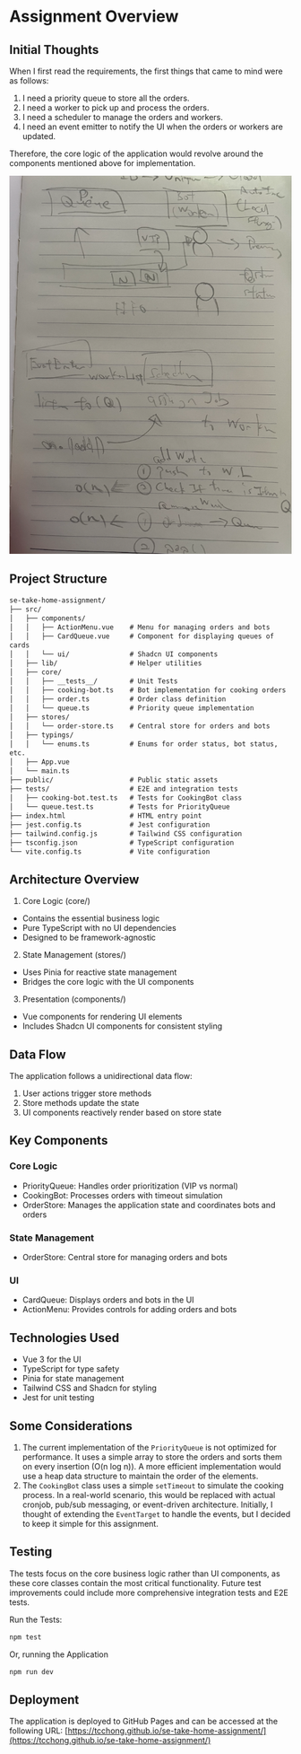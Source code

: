 # Assignment Overview

## Initial Thoughts

When I first read the requirements, the first things that came to mind were as follows:

1. I need a priority queue to store all the orders.
2. I need a worker to pick up and process the orders.
3. I need a scheduler to manage the orders and workers.
4. I need an event emitter to notify the UI when the orders or workers are updated.

Therefore, the core logic of the application would revolve around the components mentioned above for implementation.

![Draft of initial thoughts](./draft.png)

## Project Structure

```
se-take-home-assignment/
├── src/
│   ├── components/
│   │   ├── ActionMenu.vue    # Menu for managing orders and bots
│   │   ├── CardQueue.vue     # Component for displaying queues of cards
│   │   └── ui/               # Shadcn UI components
│   ├── lib/                  # Helper utilities
│   ├── core/
│   │   ├── __tests__/        # Unit Tests
│   │   ├── cooking-bot.ts    # Bot implementation for cooking orders
│   │   ├── order.ts          # Order class definition
│   │   └── queue.ts          # Priority queue implementation
│   ├── stores/
│   │   └── order-store.ts    # Central store for orders and bots
│   ├── typings/
│   │   └── enums.ts          # Enums for order status, bot status, etc.
│   ├── App.vue
│   └── main.ts
├── public/                   # Public static assets
├── tests/                    # E2E and integration tests
│   ├── cooking-bot.test.ts   # Tests for CookingBot class
│   └── queue.test.ts         # Tests for PriorityQueue
├── index.html                # HTML entry point
├── jest.config.ts            # Jest configuration
├── tailwind.config.js        # Tailwind CSS configuration
├── tsconfig.json             # TypeScript configuration
└── vite.config.ts            # Vite configuration
```

## Architecture Overview

1. Core Logic (core/)

- Contains the essential business logic
- Pure TypeScript with no UI dependencies
- Designed to be framework-agnostic

2. State Management (stores/)

- Uses Pinia for reactive state management
- Bridges the core logic with the UI components

3. Presentation (components/)

- Vue components for rendering UI elements
- Includes Shadcn UI components for consistent styling

## Data Flow

The application follows a unidirectional data flow:

1. User actions trigger store methods
2. Store methods update the state
3. UI components reactively render based on store state

## Key Components

### Core Logic

- PriorityQueue: Handles order prioritization (VIP vs normal)
- CookingBot: Processes orders with timeout simulation
- OrderStore: Manages the application state and coordinates bots and orders

### State Management

- OrderStore: Central store for managing orders and bots

### UI

- CardQueue: Displays orders and bots in the UI
- ActionMenu: Provides controls for adding orders and bots

## Technologies Used

- Vue 3 for the UI
- TypeScript for type safety
- Pinia for state management
- Tailwind CSS and Shadcn for styling
- Jest for unit testing

## Some Considerations

1. The current implementation of the `PriorityQueue` is not optimized for performance. It uses a simple array to store the orders and sorts them on every insertion (O(n log n)). A more efficient implementation would use a heap data structure to maintain the order of the elements.
2. The `CookingBot` class uses a simple `setTimeout` to simulate the cooking process. In a real-world scenario, this would be replaced with actual cronjob, pub/sub messaging, or event-driven architecture. Initially, I thought of extending the `EventTarget` to handle the events, but I decided to keep it simple for this assignment.

## Testing

The tests focus on the core business logic rather than UI components, as these core classes contain the most critical functionality. Future test improvements could include more comprehensive integration tests and E2E tests.

Run the Tests:

```bash
npm test
```

Or, running the Application

```bash
npm run dev
```

## Deployment

The application is deployed to GitHub Pages and can be accessed at the following URL:
[https://tcchong.github.io/se-take-home-assignment/](https://tcchong.github.io/se-take-home-assignment/)
